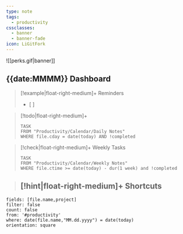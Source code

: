 ```yaml
---
type: note
tags:
  - productivity
cssclasses:
  - banner
  - banner-fade
icon: LiGitFork
---
```

![[perks.gif|banner]]
## {{date:MMMM}} Dashboard
> [!example|float-right-medium]+ Reminders
>  - [ ] 

> [!todo|float-right-medium]+
> ```dataview
> TASK
> FROM "Productivity/Calendar/Daily Notes"
> WHERE file.cday = date(today) AND !completed
> ``` 

> [!check|float-right-medium]+ Weekly Tasks
>  ```dataview
>  TASK
>  FROM "Productivity/Calendar/Weekly Notes" 
>  WHERE file.ctime >= date(today) - dur(1 week) and !completed
>  ```

> [!hint|float-right-medium]+ Shortcuts 
>  - 


```page-gallery
fields: [file.name,project]
filter: false
count: false
from: '#productivity'   
where: date(file.name,"MM.dd.yyyy") = date(today) 
orientation: square
```
